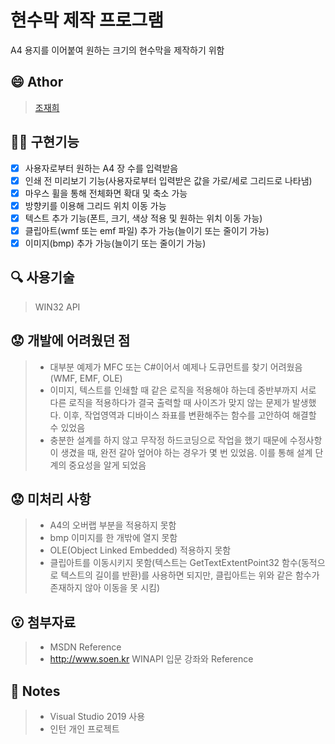 # 현수막 제작 프로그램
A4 용지를 이어붙여 원하는 크기의 현수막을 제작하기 위함
  
## :smile: Athor
> [조재희](https://github.com/cbw1030)

## :man_juggling: 구현기능
- [x] 사용자로부터 원하는 A4 장 수를 입력받음
- [x] 인쇄 전 미리보기 기능(사용자로부터 입력받은 값을 가로/세로 그리드로 나타냄)
- [x] 마우스 휠을 통해 전체화면 확대 및 축소 가능
- [x] 방향키를 이용해 그리드 위치 이동 가능
- [x] 텍스트 추가 기능(폰트, 크기, 색상 적용 및 원하는 위치 이동 가능)
- [x] 클립아트(wmf 또는 emf 파일) 추가 가능(늘이기 또는 줄이기 가능)
- [x] 이미지(bmp) 추가 가능(늘이기 또는 줄이기 가능)

## :mag: 사용기술
> WIN32 API 

## :worried: 개발에 어려웠던 점
> - 대부분 예제가 MFC 또는 C#이어서 예제나 도큐먼트를 찾기 어려웠음(WMF, EMF, OLE)
> - 이미지, 텍스트를 인쇄할 때 같은 로직을 적용해야 하는데 중반부까지 서로 다른 로직을 적용하다가 결국 출력할 때 사이즈가 맞지 않는 문제가 발생했다. 이후, 작업영역과 디바이스 좌표를 변환해주는 함수를 고안하여 해결할 수 있었음
> - 충분한 설계를 하지 않고 무작정 하드코딩으로 작업을 했기 때문에 수정사항이 생겼을 때, 완전 갈아 엎어야 하는 경우가 몇 번 있었음. 이를 통해 설계 단계의 중요성을 알게 되었음

## :worried: 미처리 사항
>- A4의 오버랩 부분을 적용하지 못함
>- bmp 이미지를 한 개밖에 열지 못함
>- OLE(Object Linked Embedded) 적용하지 못함
>- 클립아트를 이동시키지 못함(텍스트는 GetTextExtentPoint32 함수(동적으로 텍스트의 길이를 반환)를 사용하면 되지만, 클립아트는 위와 같은 함수가 존재하지 않아 이동을 못 시킴)

## :open_mouth: 첨부자료
>- MSDN Reference
>- http://www.soen.kr WINAPI 입문 강좌와 Reference 

## :page_facing_up: Notes
> - Visual Studio 2019 사용
> - 인턴 개인 프로젝트
